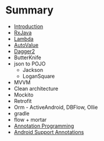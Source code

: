 # Summary

* [Introduction](README.md)
* [RxJava](RxJava.md)
* [Lambda](lambda.md)
* [AutoValue](autovalue.md)
* [Dagger2](dagger2.md)
* ButterKnife
* json to POJO
   * Jackson
   * LoganSquare
* MVVM
* Clean architecture
* Mockito
* Retrofit
* Orm - ActiveAndroid, DBFlow, Ollie
* gradle
* flow + mortar
* [Annotation Programming](annotation_programming.md)
* [Android Support Annotations](android_support_annotations.md)

